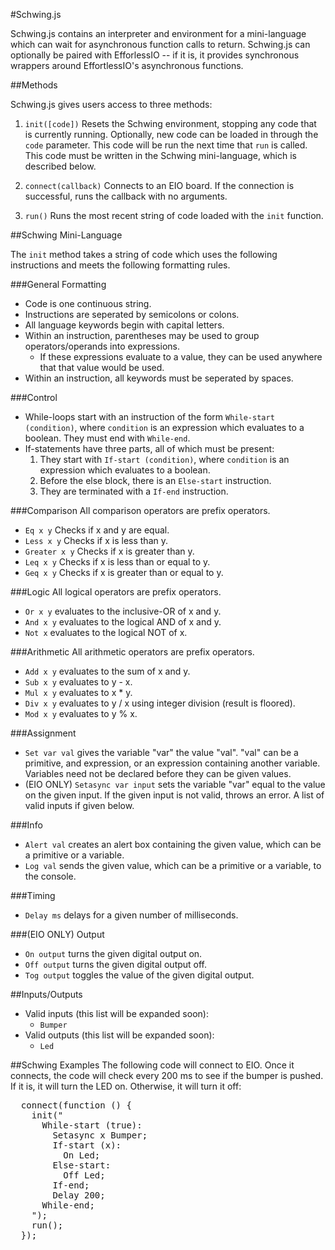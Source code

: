 #Schwing.js

Schwing.js contains an interpreter and environment for a mini-language which can wait for asynchronous function calls to return. Schwing.js can optionally be paired with EfforlessIO -- if it is, it provides synchronous wrappers around EffortlessIO's asynchronous functions.


##Methods

Schwing.js gives users access to three methods:

1. <code>init([code])</code> Resets the Schwing environment, stopping any code that is currently running. Optionally, new code can be loaded in through the <code>code</code> parameter. This code will be run the next time that <code>run</code> is called. This code must be written in the Schwing mini-language, which is described below.

2. <code>connect(callback)</code> Connects to an EIO board. If the connection is successful, runs the callback with no arguments.

3. <code>run()</code> Runs the most recent string of code loaded with the <code>init</code> function.


##Schwing Mini-Language

The <code>init</code> method takes a string of code which uses the following instructions and meets the following formatting rules.

###General Formatting
* Code is one continuous string.
* Instructions are seperated by semicolons or colons.
* All language keywords begin with capital letters.
* Within an instruction, parentheses may be used to group operators/operands into expressions.
  - If these expressions evaluate to a value, they can be used anywhere that that value would be used.
* Within an instruction, all keywords must be seperated by spaces.

###Control
* While-loops start with an instruction of the form <code>While-start (condition)</code>, where <code>condition</code> is an expression which evaluates to a boolean. They must end with <code>While-end</code>.
* If-statements have three parts, all of which must be present:
  1. They start with <code>If-start (condition)</code>, where <code>condition</code> is an expression which evaluates to a boolean.
  2. Before the else block, there is an <code>Else-start</code> instruction.
  3. They are terminated with a <code>If-end</code> instruction.

###Comparison
All comparison operators are prefix operators.
* <code>Eq x y</code> Checks if x and y are equal.
* <code>Less x y</code> Checks if x is less than y.
* <code>Greater x y</code> Checks if x is greater than y.
* <code>Leq x y</code> Checks if x is less than or equal to y.
* <code>Geq x y</code> Checks if x is greater than or equal to y.

###Logic
All logical operators are prefix operators.
* <code>Or x y</code> evaluates to the inclusive-OR of x and y.
* <code>And x y</code> evaluates to the logical AND of x and y.
* <code>Not x</code> evaluates to the logical NOT of x.

###Arithmetic
All arithmetic operators are prefix operators.
* <code>Add x y</code> evaluates to the sum of x and y.
* <code>Sub x y</code> evaluates to y - x.
* <code>Mul x y</code> evaluates to x * y.
* <code>Div x y</code> evaluates to y / x using integer division (result is floored).
* <code>Mod x y</code> evaluates to y % x.

###Assignment
* <code>Set var val</code> gives the variable "var" the value "val". "val" can be a primitive, and expression, or an expression containing another variable. Variables need not be declared before they can be given values.
* (EIO ONLY) <code>Setasync var input</code> sets the variable "var" equal to the value on the given input. If the given input is not valid, throws an error. A list of valid inputs if given below.

###Info
* <code>Alert val</code> creates an alert box containing the given value, which can be a primitive or a variable.
* <code>Log val</code> sends the given value, which can be a primitive or a variable, to the console.

###Timing
* <code>Delay ms</code> delays for a given number of milliseconds.

###(EIO ONLY) Output
* <code>On output</code> turns the given digital output on.
* <code>Off output</code> turns the given digital output off.
* <code>Tog output</code> toggles the value of the given digital output.

##Inputs/Outputs
* Valid inputs (this list will be expanded soon):
  - <code>Bumper</code>
* Valid outputs (this list will be expanded soon):
  - <code>Led</code>

##Schwing Examples
The following code will connect to EIO. Once it connects, the code will check every 200 ms to see if the bumper is pushed. If it is, it will turn the LED on. Otherwise, it will turn it off:
<pre>
  connect(function () {
    init("
      While-start (true): 
        Setasync x Bumper;
        If-start (x): 
          On Led; 
        Else-start:
          Off Led; 
        If-end; 
        Delay 200; 
      While-end;
    ");
    run();
  });
</pre>
